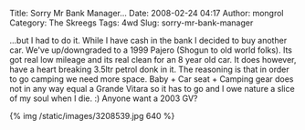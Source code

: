 Title: Sorry Mr Bank Manager...
Date: 2008-02-24 04:17
Author: mongrol
Category: The Skreegs
Tags: 4wd
Slug: sorry-mr-bank-manager

...but I had to do it. While I have cash in the bank I decided to buy
another car. We've up/downgraded to a 1999 Pajero (Shogun to old world
folks). Its got real low mileage and its real clean for an 8 year old
car. It does however, have a heart breaking 3.5ltr petrol donk in it.
The reasoning is that in order to go camping we need more space. Baby +
Car seat + Camping gear does not in any way equal a Grande Vitara so it
has to go and I owe nature a slice of my soul when I die. :) Anyone want
a 2003 GV?

{% img /static/images/3208539.jpg 640 %}
